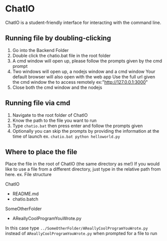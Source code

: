 # ChatIO
ChatIO is a student-friendly interface for interacting with the command line.

## Running file by doubling-clicking
1.  Go into the Backend Folder
2.  Double click the chatio.bat file in the root folder
3.  A cmd window will open up, please follow the prompts given by the cmd prompt
4.  Two windows will open up, a nodejs window and a cmd window
    Your default browser will also open with the web app
    Use the full url given the cmd window the to access remotely ex:"http://127.0.0.1:3000"
5.  Close both the cmd window and the nodejs

## Running file via cmd
1. Navigate to the root folder of ChatIO
2. Know the path to the file you want to run
3. Type `chatio.bat` then press enter and follow the prompts given
4. Optionally you can skip the prompts by providing the information at the time of launch
  ex. `chatio.bat python helloworld.py`

## Where to place the file
Place the file in the root of ChatIO (the same directory as me!)
If you would like to use a file from a different directory, just type in the relative path from here.
ex.
File structure

ChatIO
  - README.md
  - chatio.batch

SomeOtherFolder
  - AReallyCoolProgramYouWrote.py

In this case type `../SomeOtherFolder/AReallyCoolProgramYouWrote.py` instead of `AReallyCoolProgramYouWrote.py` when prompted for a file to run
